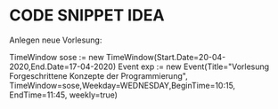 # CODE SNIPPET IDEA
 
 Anlegen neue Vorlesung:
 
 
 TimeWindow sose := new TimeWindow(Start.Date=20-04-2020,End.Date=17-04-2020)
 Event exp := new Event(Title="Vorlesung Forgeschrittene Konzepte der Programmierung", 
                        TimeWindow=sose,Weekday=WEDNESDAY,BeginTime=10:15, EndTime=11:45,
                        weekly=true)
